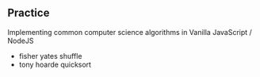 
## Practice

Implementing common computer science algorithms in Vanilla JavaScript / NodeJS

+ fisher yates shuffle
+ tony hoarde quicksort

